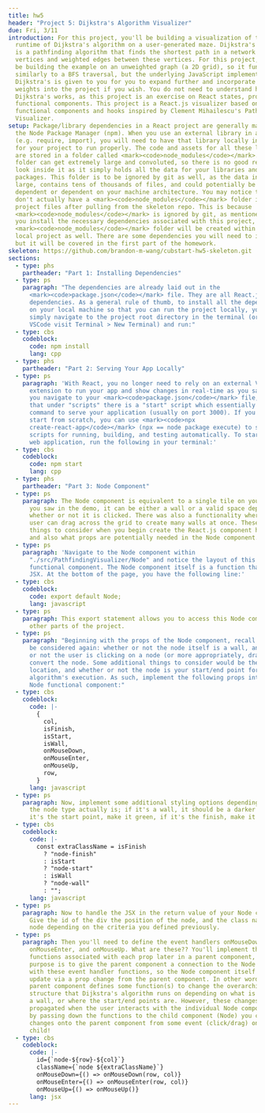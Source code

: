 ```yaml
---
title: hw5
header: "Project 5: Dijkstra's Algorithm Visualizer"
due: Fri, 3/11
introduction: For this project, you'll be building a visualization of the
  runtime of Dijkstra's algorithm on a user-generated maze. Dijkstra's algorithm
  is a pathfinding algorithm that finds the shortest path in a network of
  vertices and weighted edges between these vertices. For this project, you'll
  be building the example on an unweighted graph (a 2D grid), so it functions
  similarly to a BFS traversal, but the underlying JavaScript implementation of
  Dijkstra's is given to you for you to expand further and incorporate edge
  weights into the project if you wish. You do not need to understand how
  Dijkstra's works, as this project is an exercise on React states, props, and
  functional components. This project is a React.js visualizer based on
  functional components and hooks inspired by Clement Mihailescu's Pathfinding
  Visualizer.
setup: Package/library dependencies in a React project are generally managed by
  the Node Package Manager (npm). When you use an external library in a project
  (e.g. require, import), you will need to have that library locally in order
  for your project to run properly. The code and assets for all these libraries
  are stored in a folder called <mark><code>node_modules</code></mark>. This
  folder can get extremely large and convoluted, so there is no good reason to
  look inside it as it simply holds all the data for your libraries and
  packages. This folder is to be ignored by git as well, as the data inside is
  large, contains tens of thousands of files, and could potentially be OS
  dependent or dependent on your machine architecture. You may notice that you
  don't actually have a <mark><code>node_modules</code></mark> folder in the
  project files after pulling from the skeleton repo. This is because
  <mark><code>node_modules</code></mark> is ignored by git, as mentioned. Once
  you install the necessary dependencies associated with this project, the
  <mark><code>node_modules</code></mark> folder will be created within your
  local project as well. There are some dependencies you will need to install,
  but it will be covered in the first part of the homework.
skeleton: https://github.com/brandon-m-wang/cubstart-hw5-skeleton.git
sections:
  - type: phs
    partheader: "Part 1: Installing Dependencies"
  - type: ps
    paragraph: "The dependencies are already laid out in the
      <mark><code>package.json</code></mark> file. They are all React.js
      dependencies. As a general rule of thumb, to install all the dependencies
      on your local machine so that you can run the project locally, you can
      simply navigate to the project root directory in the terminal (or within
      VSCode visit Terminal > New Terminal) and run:"
  - type: cbs
    codeblock:
      code: npm install
      lang: cpp
  - type: phs
    partheader: "Part 2: Serving Your App Locally"
  - type: ps
    paragraph: 'With React, you no longer need to rely on an external VSCode
      extension to run your app and show changes in real-time as you save. If
      you navigate to your <mark><code>package.json</code></mark> file, notice
      that under "scripts" there is a "start" script which essentially runs the
      command to serve your application (usually on port 3000). If you were to
      start from scratch, you can use <mark><code>npx
      create-react-app</code></mark> (npx == node package execute) to set up the
      scripts for running, building, and testing automatically. To start your
      web application, run the following in your terminal:'
  - type: cbs
    codeblock:
      code: npm start
      lang: cpp
  - type: phs
    partheader: "Part 3: Node Component"
  - type: ps
    paragraph: The Node component is equivalent to a single tile on your 2D grid. As
      you saw in the demo, it can be either a wall or a valid space depending on
      whether or not it is clicked. There was also a functionality where the
      user can drag across the grid to create many walls at once. These are all
      things to consider when you begin create the React.js component hierarchy,
      and also what props are potentially needed in the Node component.
  - type: ps
    paragraph: 'Navigate to the Node component within
      "./src/PathfindingVisualizer/Node" and notice the layout of this
      functional component. The Node component itself is a function that returns
      JSX. At the bottom of the page, you have the following line:'
  - type: cbs
    codeblock:
      code: export default Node;
      lang: javascript
  - type: ps
    paragraph: This export statement allows you to access this Node component in
      other parts of the project.
  - type: ps
    paragraph: "Beginning with the props of the Node component, recall what needs to
      be considered again: whether or not the node itself is a wall, and whether
      or not the user is clicking on a node (or more appropriately, dragging) to
      convert the node. Some additional things to consider would be the node's
      location, and whether or not the node is your start/end point for the
      algorithm's execution. As such, implement the following props into your
      Node functional component:"
  - type: cbs
    codeblock:
      code: |-
        {
          col,
          isFinish,
          isStart,
          isWall,
          onMouseDown,
          onMouseEnter,
          onMouseUp,
          row,
        }
      lang: javascript
  - type: ps
    paragraph: Now, implement some additional styling options depending on the what
      the node type actually is; if it's a wall, it should be a darker tone, if
      it's the start point, make it green, if it's the finish, make it red.
  - type: cbs
    codeblock:
      code: |-
        const extraClassName = isFinish
          ? "node-finish"
          : isStart
          ? "node-start"
          : isWall
          ? "node-wall"
          : "";
      lang: javascript
  - type: ps
    paragraph: Now to handle the JSX in the return value of your Node component.
      Give the id of the div the position of the node, and the class name of the
      node depending on the criteria you defined previously.
  - type: ps
    paragraph: Then you'll need to define the event handlers onMouseDown,
      onMouseEnter, and onMouseUp. What are these?? You'll implement the
      functions associated with each prop later in a parent component, but the
      purpose is to give the parent component a connection to the Node component
      with these event handler functions, so the Node component itself can
      update via a prop change from the parent component. In other words, the
      parent component defines some function(s) to change the overarching grid
      structure that Dijkstra's algorithm runs on depending on what is and isn't
      a wall, or where the start/end points are. However, these changes must be
      propagated when the user interacts with the individual Node components. So
      by passing down the functions to the child component (Node) you can induce
      changes onto the parent component from some event (click/drag) on the
      child!
  - type: cbs
    codeblock:
      code: |-
        id={`node-${row}-${col}`}
        className={`node ${extraClassName}`}
        onMouseDown={() => onMouseDown(row, col)}
        onMouseEnter={() => onMouseEnter(row, col)}
        onMouseUp={() => onMouseUp()}
      lang: jsx
---
```

